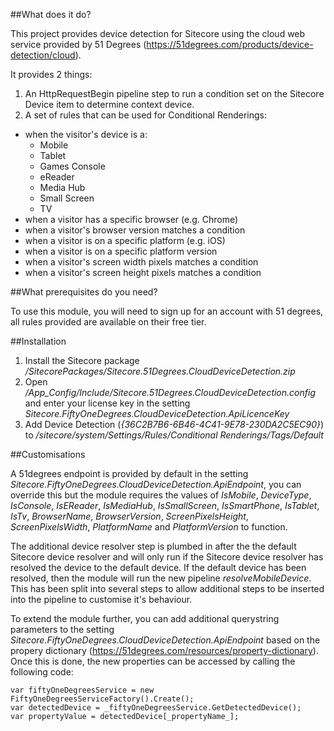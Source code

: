 ##What does it do?

This project provides device detection for Sitecore using the cloud web service provided by 51 Degrees (https://51degrees.com/products/device-detection/cloud).

It provides 2 things:

1. An HttpRequestBegin pipeline step to run a condition set on the Sitecore Device item to determine context device.
2. A set of rules that can be used for Conditional Renderings:
  * when the visitor's device is a:
    * Mobile
    * Tablet
    * Games Console
    * eReader
    * Media Hub
    * Small Screen
    * TV
  * when a visitor has a specific browser (e.g. Chrome)
  * when a visitor's browser version matches a condition
  * when a visitor is on a specific platform (e.g. iOS)
  * when a visitor is on a specific platform version
  * when a visitor's screen width pixels matches a condition
  * when a visitor's screen height pixels matches a condition
	
##What prerequisites do you need?

To use this module, you will need to sign up for an account with 51 degrees, all rules provided are available on their free tier.

##Installation

1. Install the Sitecore package _/SitecorePackages/Sitecore.51Degrees.CloudDeviceDetection.zip_
2. Open _/App_Config/Include/Sitecore.51Degrees.CloudDeviceDetection.config_ and enter your license key in the setting _Sitecore.FiftyOneDegrees.CloudDeviceDetection.ApiLicenceKey_
3. Add Device Detection (_{36C2B7B6-6B46-4C41-9E78-230DA2C5EC90}_) to _/sitecore/system/Settings/Rules/Conditional Renderings/Tags/Default_

##Customisations

A 51degrees endpoint is provided by default in the setting _Sitecore.FiftyOneDegrees.CloudDeviceDetection.ApiEndpoint_, you can override this but the module requires the values of _IsMobile_, _DeviceType_, _IsConsole_, _IsEReader_, _IsMediaHub_, _IsSmallScreen_, _IsSmartPhone_, _IsTablet_, _IsTv_, _BrowserName_, _BrowserVersion_, _ScreenPixelsHeight_, _ScreenPixelsWidth_, _PlatformName_ and _PlatformVersion_ to function.

The additional device resolver step is plumbed in after the the default Sitecore device resolver and will only run if the Sitecore device resolver has resolved the device to the default device. If the default device has been resolved, then the module will run the new pipeline _resolveMobileDevice_. This has been split into several steps to allow additional steps to be inserted into the pipeline to customise it's behaviour.

To extend the module further, you can add additional querystring parameters to the setting _Sitecore.FiftyOneDegrees.CloudDeviceDetection.ApiEndpoint_ based on the propery dictionary (https://51degrees.com/resources/property-dictionary). Once this is done, the new properties can be accessed by calling the following code:

```
var fiftyOneDegreesService = new FiftyOneDegreesServiceFactory().Create();
var detectedDevice = _fiftyOneDegreesService.GetDetectedDevice();
var propertyValue = detectedDevice[_propertyName_];
```
